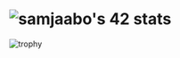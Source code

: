 ![samjaabo's 42 stats](https://badge.mediaplus.ma/darkblue/samjaabo)
===
![trophy](https://github-profile-trophy.vercel.app/?username=samjaabo)
